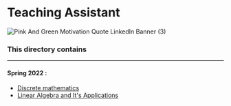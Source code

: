 # Teaching Assistant
![Pink And Green Motivation Quote LinkedIn Banner (3)](https://user-images.githubusercontent.com/75142232/156870268-18f04ed3-b5e6-4c52-be36-a4522d7285da.png)
### This directory contains
---
  #### Spring 2022 : 
   * [Discrete mathematics](https://github.com/salarMokhtariL/TA/tree/main/Spring_2022/Discrete%20mathematics)
   * [Linear Algebra and It's Applications](https://github.com/salarMokhtariL/TA/tree/main/Spring_2022/Linear%20Algebra%20and%20Its%20Applications)
